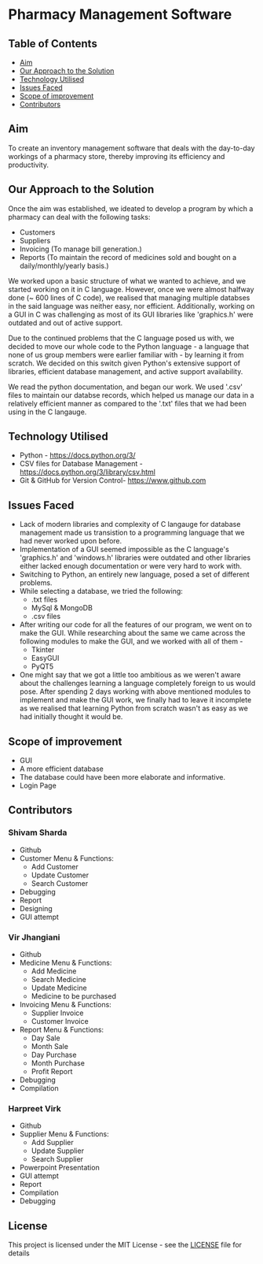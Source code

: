 # Pharmacy Management Software

## Table of Contents

* [Aim](#aim)
* [Our Approach to the Solution](#our-approach-to-the-solution)
* [Technology Utilised](#technology-utilised)
* [Issues Faced](#issues-faced)
* [Scope of improvement](#scope-of-improvement)
* [Contributors](#contributors)

## Aim 
To create an inventory management software that deals with the day-to-day workings of a pharmacy store, thereby improving its efficiency and productivity. 

## Our Approach to the Solution
Once the aim was established, we ideated to develop a program by which a pharmacy can deal with the following tasks:
* Customers
* Suppliers
* Invoicing (To manage bill generation.)
* Reports (To maintain the record of medicines sold and bought on a daily/monthly/yearly basis.)

We worked upon a basic structure of what we wanted to achieve, and we started working on it in C language. However, once we were almost halfway done (~ 600 lines of C code), we realised that managing multiple databses in the said language was neither easy, nor efficient. Additionally, working on a GUI in C was challenging as most of its GUI libraries like 'graphics.h' were outdated and out of active support. 

Due to the continued problems that the C language posed us with, we decided to move our whole code to the Python language - a language that none of us group members were earlier familiar with - by learning it from scratch. We decided on this switch given Python's extensive support of libraries, efficient database management, and active support availability. 

We read the python documentation, and began our work. We used '.csv' files to maintain our databse records, which helped us manage our data in a relatively efficient manner as compared to the '.txt' files that we had been using in the C langauge.

## Technology Utilised 
* Python - https://docs.python.org/3/
* CSV files for Database Management - https://docs.python.org/3/library/csv.html
* Git & GitHub for Version Control- https://www.github.com

## Issues Faced

* Lack of modern libraries and complexity of C langauge for database management made us transistion to a programming language that we had never worked upon before.
* Implementation of a GUI seemed impossible as the C language's 'graphics.h' and 'windows.h' libraries were outdated and other libraries either lacked enough documentation or were very hard to work with.
* Switching to Python, an entirely new language, posed a set of different problems.
* While selecting a database, we tried the following:
    * .txt files 
    * MySql & MongoDB 
    * .csv files 
* After writing our code for all the features of our program, we went on to make the GUI. While researching about the same we came across the following modules to make the GUI, and we worked with all of them -
    * Tkinter
    * EasyGUI
    * PyQT5 
* One might say that we got a little too ambitious as we weren't aware about the challenges learning a language completely foreign to us would pose. After spending 2 days working with above mentioned modules to implement and make the GUI work, we finally had to leave it incomplete as we realised that learning Python from scratch wasn't as easy as we had initially thought it would be.

## Scope of improvement
* GUI
* A more efficient database
* The database could have been more elaborate and informative.
* Login Page

## Contributors

### Shivam Sharda
* Github
* Customer Menu & Functions:
   * Add Customer
   * Update Customer
   * Search Customer
* Debugging 
* Report
* Designing 
* GUI attempt
### Vir Jhangiani
* Github
* Medicine Menu & Functions:
   * Add Medicine
   * Search Medicine
   * Update Medicine
   * Medicine to be purchased
* Invoicing Menu & Functions:
   * Supplier Invoice
   * Customer Invoice
* Report Menu & Functions:
   * Day Sale
   * Month Sale
   * Day Purchase
   * Month Purchase
   * Profit Report
* Debugging
* Compilation
### Harpreet Virk
* Github
* Supplier Menu & Functions: 
   * Add Supplier
   * Update Supplier
   * Search Supplier
* Powerpoint Presentation
* GUI attempt
* Report 
* Compilation
* Debugging 

## License

This project is licensed under the MIT License - see the [LICENSE](LICENSE) file for details
